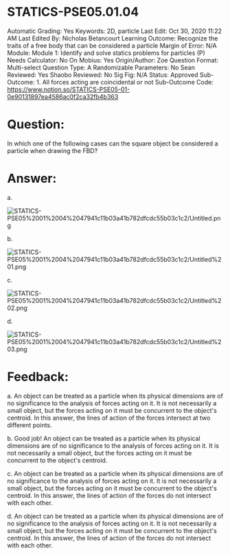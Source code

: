# STATICS-PSE05.01.04

Automatic Grading: Yes
Keywords: 2D, particle
Last Edit: Oct 30, 2020 11:22 AM
Last Edited By: Nicholas Betancourt
Learning Outcome: Recognize the traits of a free body that can be considered a particle
Margin of Error: N/A
Module: Module 1: Identify and solve statics problems for particles (P)
Needs Calculator: No
On Mobius: Yes
Origin/Author: Zoe
Question Format: Multi-select
Question Type: A
Randomizable Parameters: No
Sean Reviewed: Yes
Shaobo Reviewed: No
Sig Fig: N/A
Status: Approved
Sub-Outcome: 1. All forces acting are coincidental or not
Sub-Outcome Code: https://www.notion.so/STATICS-PSE05-01-0e90131897ea4586ac0f2ca32fb4b363

# Question:

In which one of the following cases can the square object be considered a particle when drawing the FBD?  

# Answer:

a.

![STATICS-PSE05%2001%2004%2047941c11b03a41b782dfcdc55b03c1c2/Untitled.png](STATICS-PSE05%2001%2004%2047941c11b03a41b782dfcdc55b03c1c2/Untitled.png)

b.

![STATICS-PSE05%2001%2004%2047941c11b03a41b782dfcdc55b03c1c2/Untitled%201.png](STATICS-PSE05%2001%2004%2047941c11b03a41b782dfcdc55b03c1c2/Untitled%201.png)

c.

![STATICS-PSE05%2001%2004%2047941c11b03a41b782dfcdc55b03c1c2/Untitled%202.png](STATICS-PSE05%2001%2004%2047941c11b03a41b782dfcdc55b03c1c2/Untitled%202.png)

d.

![STATICS-PSE05%2001%2004%2047941c11b03a41b782dfcdc55b03c1c2/Untitled%203.png](STATICS-PSE05%2001%2004%2047941c11b03a41b782dfcdc55b03c1c2/Untitled%203.png)

# Feedback:

a. An object can be treated as a particle when its physical dimensions are of no significance to the analysis of forces acting on it. It is not necessarily a small object, but the forces acting on it must be concurrent to the object's centroid. In this answer, the lines of action of the forces intersect at two different points. 

b. Good job! An object can be treated as a particle when its physical dimensions are of no significance to the analysis of forces acting on it. It is not necessarily a small object, but the forces acting on it must be concurrent to the object's centroid. 

c. An object can be treated as a particle when its physical dimensions are of no significance to the analysis of forces acting on it. It is not necessarily a small object, but the forces acting on it must be concurrent to the object's centroid. In this answer, the lines of action of the forces do not intersect with each other. 

d. An object can be treated as a particle when its physical dimensions are of no significance to the analysis of forces acting on it. It is not necessarily a small object, but the forces acting on it must be concurrent to the object's centroid. In this answer, the lines of action of the forces do not intersect with each other.
